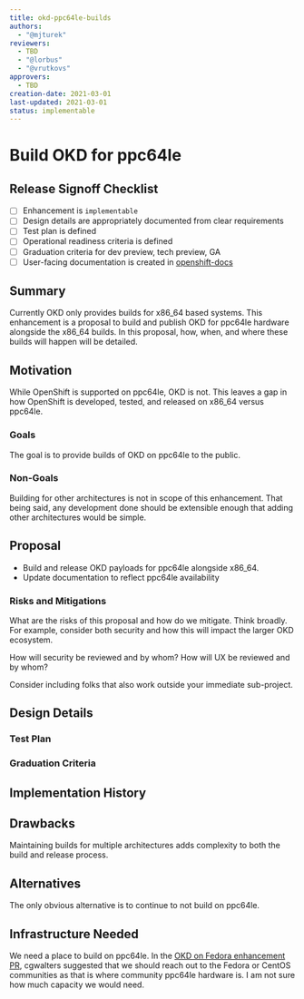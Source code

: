 ```yaml
---
title: okd-ppc64le-builds 
authors:
  - "@mjturek"
reviewers:
  - TBD
  - "@lorbus"
  - "@vrutkovs"
approvers:
  - TBD
creation-date: 2021-03-01
last-updated: 2021-03-01
status: implementable
---
```


# Build OKD for ppc64le

## Release Signoff Checklist

- [ ] Enhancement is `implementable`
- [ ] Design details are appropriately documented from clear requirements
- [ ] Test plan is defined
- [ ] Operational readiness criteria is defined
- [ ] Graduation criteria for dev preview, tech preview, GA
- [ ] User-facing documentation is created in [openshift-docs](https://github.com/openshift/openshift-docs/)

## Summary

Currently OKD only provides builds for x86_64 based systems. This enhancement
is a proposal to build and publish OKD for ppc64le hardware alongside the
x86_64 builds. In this proposal, how, when, and where these builds will
happen will be detailed. 

## Motivation

While OpenShift is supported on ppc64le, OKD is not. This leaves a gap in how OpenShift is developed,
tested, and released on x86\_64 versus ppc64le.

### Goals

The goal is to provide builds of OKD on ppc64le to the public.

### Non-Goals

Building for other architectures is not in scope of this enhancement. That being said, any development
done should be extensible enough that adding other architectures would be simple.

## Proposal
- Build and release OKD payloads for ppc64le alongside x86_64.
- Update documentation to reflect ppc64le availability

### Risks and Mitigations

What are the risks of this proposal and how do we mitigate. Think broadly. For
example, consider both security and how this will impact the larger OKD
ecosystem.

How will security be reviewed and by whom? How will UX be reviewed and by whom?

Consider including folks that also work outside your immediate sub-project.

## Design Details

### Test Plan

### Graduation Criteria

## Implementation History

## Drawbacks

Maintaining builds for multiple architectures adds complexity to both the build and release process.

## Alternatives

The only obvious alternative is to continue to not build on ppc64le.

## Infrastructure Needed

We need a place to build on ppc64le. In the [OKD on Fedora enhancement PR](https://github.com/openshift/enhancements/pull/78#issuecomment-769215628), cgwalters
suggested that we should reach out to the Fedora or CentOS communities as that is where community
ppc64le hardware is. I am not sure how much capacity we would need.
